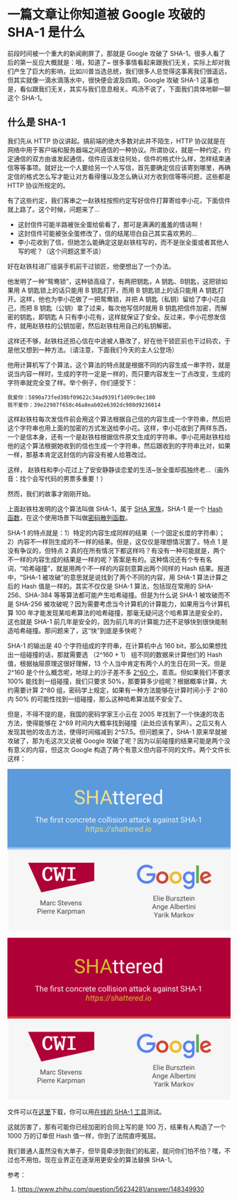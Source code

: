 # 一篇文章让你知道被 Google 攻破的 SHA-1 是什么

前段时间被一个重大的新闻刷屏了，那就是 Google 攻破了 SHA-1。很多人看了后的第一反应大概就是：哦，知道了~ 很多事情看起来跟我们无关，实际上却对我们产生了巨大的影响，比如川普当选总统，我们很多人总觉得这事离我们很遥远，但其实就像一滴水滴落水中，很快便会波及四周。Google 攻破 SHA-1 这事也是，看似跟我们无关，其实与我们息息相关。鸡汤不说了，下面我们具体地聊一聊这个 SHA-1。

## 什么是 SHA-1

我们先从 HTTP 协议讲起。搞前端的绝大多数对此并不陌生，HTTP 协议就是在网络中用于客户端和服务器端之间通信的一种协议。所谓协议，就是一种约定，约定通信的双方由谁发起通信，信件应该发往何处，信件的格式什么样，怎样结束通信等等事项。就好比一个人要给另一个人写信，首先要确定信应该寄到哪里，再确定信的格式怎么写才能让对方看得懂以及怎么确认对方收到信等等问题，这些都是 HTTP 协议所规定的。

有了这些约定，我们客串之一赵铁柱按照约定写好信件打算寄给李小花，下面信件就上路了。这个时候，问题来了...

- 这封信件可能半路被张全蛋给偷看了，那可是满满的羞羞的情话啊！
- 这封信件可能被张全蛋修改了，信的结尾坦白自己其实喜欢男的...
- 李小花收到了信，但她怎么能确定这是赵铁柱写的，而不是张全蛋或者其他人写的呢？（这个问题这里不谈）

好在赵铁柱进厂组装手机前干过锁匠，他便想出了一个办法。

他发明了一种“鸳鸯锁”，这种锁高级了，有两把钥匙，A 钥匙、B钥匙，这把锁如果用 A 钥匙锁上的话只能用 B 钥匙打开，而用 B 钥匙锁上的话只能用 A 钥匙打开。这样，他也为李小花做了一把鸳鸯锁，并把 A 钥匙（私钥）留给了李小花自己，而把 B 钥匙（公钥）拿了过来，每次他写信时就用 B 钥匙把信件加密，而解密的钥匙，即钥匙 A 只有李小花有，这样就保证了安全。反过来，李小花想发信件，就用赵铁柱的公钥加密，然后赵铁柱用自己的私钥解密。

这样还不够，赵铁柱还担心信在中途被人篡改了，好在他干锁匠前也干过码农，于是他又想到一种方法。（请注意，下面我们今天的主人公登场）

他用计算机写了个算法，这个算法的特点就是根据不同的内容生成一串字符，就是说当内容一样时，生成的字符一定是一样的，而只要内容发生一丁点改变，生成的字符串就完全变了样。举个例子，你们感受下：

```
我爱你：5890a73fed38bf09622c34ad9391f1d09c0ec100
我不爱你：39e22987f658c46a8eab02e6302dc980d9236014
```

这样赵铁柱每次发信件前会用这个算法根据自己信的内容生成一个字符串，然后把这个字符串也用上面的加密的方式发送给李小花。这样，李小花收到了两样东西，一个是信本身，还有一个是赵铁柱根据信件原文生成的字符串。李小花用赵铁柱给他的这个算法根据她收到的信也生成一个字符串，然后跟收到的字符串比对，如果一样，那基本肯定这封信的内容没有被人给篡改过。

这样， 赵铁柱和李小花过上了安安静静谈恋爱的生活~张全蛋却孤独终老...（画外音：找个会写代码的男票多重要！）

然而，我们的故事才刚刚开始。

上面赵铁柱发明的这个算法叫做 SHA-1，属于 [SHA 家族](https://zh.wikipedia.org/wiki/SHA%E5%AE%B6%E6%97%8F)，SHA-1 是一个 [Hash 函数](https://zh.wikipedia.org/wiki/%E6%95%A3%E5%88%97%E5%87%BD%E6%95%B8)，在这个使用场景下叫做[密码散列函数](https://zh.wikipedia.org/wiki/%E5%AF%86%E7%A2%BC%E9%9B%9C%E6%B9%8A%E5%87%BD%E6%95%B8)。

SHA-1 的特点就是：1）特定的内容生成同样的结果（一个固定长度的字符串）；2）内容不一样则生成的不一样的结果。但是，这仅仅是理想情况罢了。特点 1 是没有争议的，但特点 2 真的在所有情况下都这样吗？有没有一种可能就是，两个不一样的内容生成的结果是一样的呢？答案是有的。这种情况还有个专有名词，“哈希碰撞”，就是用两个不一样的内容刻意算出两个同样的 Hash 结果。报道中，“SHA-1 被攻破”的意思就是说找到了两个不同的内容，用 SHA-1 算法计算之后的 Hash 值是一样的。其实不仅仅是 SHA-1 算法，包括现在常用的 SHA-256、SHA-384 等等算法都可能产生哈希碰撞。但是为什么说 SHA-1 被攻破而不是 SHA-256 被攻破呢？因为需要考虑当今计算机的计算能力，如果用当今计算机算 100 年才能发现某哈希算法的哈希碰撞，那毫无疑问这个哈希算法是安全的，这也就是 SHA-1 前几年是安全的，因为前几年的计算能力还不足够快到很快能制造哈希碰撞。那问题来了，这“快”到底是多快呢？

SHA-1 的输出是 40 个字符组成的字符串，在计算机中占 160 bit，那么如果想找出一组碰撞的话，那就需要选 （2^160 + 1） 组不同的数据来计算他们的 Hash 值，根据抽屉原理这很好理解，13 个人当中肯定有两个人的生日在同一天。但是 2^160 是个什么概念呢，地球上的沙子差不多 [2^60 个](https://www.zhihu.com/question/27720051)，乖乖。但如果我们不要求 100% 能找到一组碰撞，我们只要求 50%，那要算多少组呢？根据概率计算，大约需要计算 2^80 组，密码学上规定，如果有一种方法能够在计算时间小于 2^80 内 50% 的可能性找到一组碰撞，那么这种哈希算法就不安全了。

但是，不得不提的是，我国的密码学家王小云在 2005 年找到了一个快速的攻击方法，使得能够在 2^69 时间内大概率找到碰撞（此处应该有掌声）。之后又有人发现其他的攻击方法，使得时间缩减到 2^57.5。但问题来了，SHA-1 原来早就被攻破了，那为毛这次又说被 Google 攻破了呢？因为以前碰撞的结果可能是两个没有意义的内容，但这次 Google 构造了两个有意义但内容不同的文件。两个文件长这样：

![](./res/shattered-1.jpg)

![](./res/shattered-2.png)

文件可以在[这里](https://shattered.it/)下载，你可以用[在线的 SHA-1 工具](http://www.fileformat.info/tool/hash.htm)测试。

这就厉害了，那有可能你已经加密的合同上写的是 100 万，结果有人构造了一个 1000 万的订单但 Hash 值一样，你到了法院直呼冤屈。

我们普通人虽然没有大单子，但毕竟牵涉到我们的私密，就问你们怕不怕？嘿，不过也不用怕，现在业界正在逐渐用更安全的算法替换 SHA-1。


参考：

1. <https://www.zhihu.com/question/56234281/answer/148349930>
